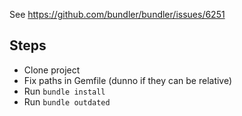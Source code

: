 See https://github.com/bundler/bundler/issues/6251

## Steps

* Clone project
* Fix paths in Gemfile (dunno if they can be relative)
* Run `bundle install`
* Run `bundle outdated`
